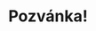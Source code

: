 ---
title: Pozvánka!
address: Milí Markéto a Kamile
pronoun: vás
checkout: mrkněte
rsvp: zaregistrujte
rsvp2: dorazíte
rsvp3: chcete
---